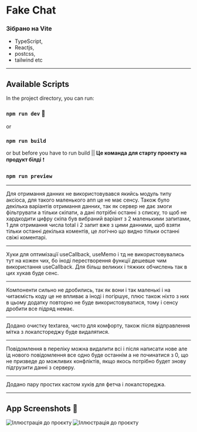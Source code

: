 # Fake Chat

### Зібрано на Vite

+ TypeScript,
+ Reactjs,
+ postcss,
+ tailwind etc

------------------

## Available Scripts

In the project directory, you can run:

### `npm run dev` :tada:
or
### `npm run build`
or but before you have to run build || **Це команда для старту проекту на продукт білді** :exclamation:

### `npm run preview` 
------------

Для отримання данних не використовувався якийсь модуль типу аксіоса, для такого маленького апп це не має сенсу. Також було декілька варіантів отримання данних, так як сервер не дає змоги фільтрувати а тільки скіпати, а дані потрібні останні з списку, то щоб не хардкодити цифру скіпа був вибраний варіант з 2 маленькими запитами, 1 для отримання числа total і 2 запит вже з цими данними, щоб взяти тільки останні декілька коментів, це логічно що видно тільки останні свіжі коментарі.

------------

Хуки для оптимізації useCallback, useMemo і тд не використовувались тут на кожен чих, бо іноді перестворення функції дешевше чим використання useCallback. Для більш великих і тяжких обчислень так в цих хукав буде сенс.

------------

Компоненти сильно не дробились, так як вони і так маленькі і на читаємість коду це не впливає а іноді і погіршує, плюс також ніхто з них в цьому додатку повторно не буде використовуватися, тому і сенсу дробити все підряд немає.

------------

Додано очистку textarea, чисто для комфорту, також після відправлення мітка з локалстореджу буде видалятися.

------------

Повідомлення в переліку можна видалити всі і після написати нове але ід нового повідомлення все одно буде останнім а не починатися з 0, що не призведе до можливих конфліктів, якщо якось потрібно будет знову підгрузити данні з серверу.

------------

Додано пару простих кастом хуків для фетча і локалстореджа.

------------

## App Screenshots :eyes:

![Іллюстрація до проєкту](https://i.imgur.com/jadiW8c.png)
![Іллюстрація до проєкту](https://i.imgur.com/g07Wfp4.png)


